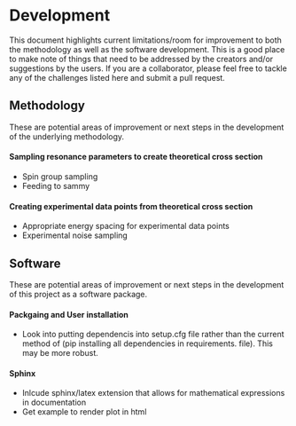 # Development
This document highlights current limitations/room for improvement to both the methodology as well as the software development. 
This is a good place to make note of things that need to be addressed by the creators and/or suggestions by the users. If you are a collaborator, please feel free to tackle any of the challenges listed here and submit a pull request.


## Methodology
These are potential areas of improvement or next steps in the development of the underlying methodology.

#### Sampling resonance parameters to create theoretical cross section
  - Spin group sampling
  - Feeding to sammy

#### Creating experimental data points from theoretical cross section
  - Appropriate energy spacing for experimental data points
  - Experimental noise sampling

## Software
These are potential areas of improvement or next steps in the development of this project as a software package. 

#### Packgaing and User installation
  - Look into putting dependencis into setup.cfg file rather than the current method of (pip installing all dependencies in requirements. file). This may be more robust.


#### Sphinx
  - Inlcude sphinx/latex extension that allows for mathematical expressions in documentation
  - Get example to render plot in html


